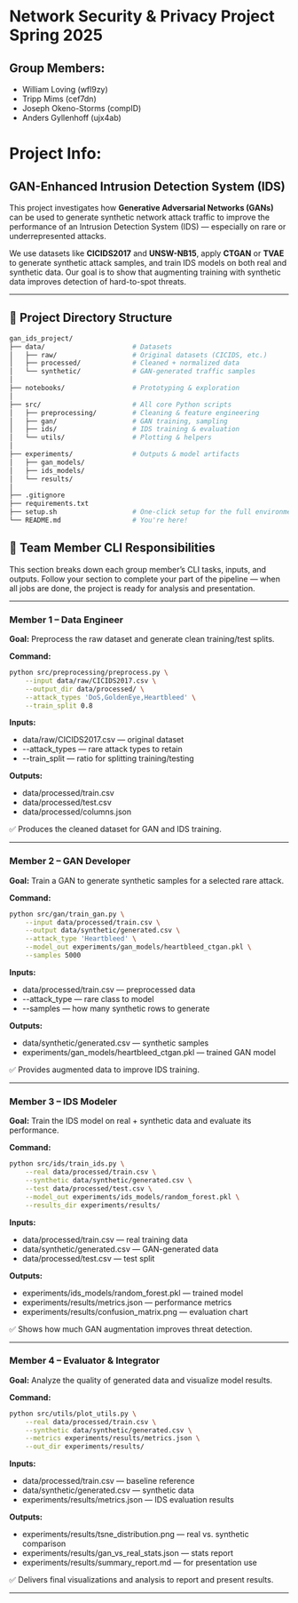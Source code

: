 # Network Security & Privacy Project Spring 2025

## Group Members:

- William Loving (wfl9zy)
- Tripp Mims (cef7dn)
- Joseph Okeno-Storms (compID)
- Anders Gyllenhoff (ujx4ab)

# Project Info:

## GAN-Enhanced Intrusion Detection System (IDS)

This project investigates how **Generative Adversarial Networks (GANs)** can be used to generate synthetic network attack traffic to improve the performance of an Intrusion Detection System (IDS) — especially on rare or underrepresented attacks.

We use datasets like **CICIDS2017** and **UNSW-NB15**, apply **CTGAN** or **TVAE** to generate synthetic attack samples, and train IDS models on both real and synthetic data. Our goal is to show that augmenting training with synthetic data improves detection of hard-to-spot threats.

---

## 📁 Project Directory Structure

```bash
gan_ids_project/
├── data/                      # Datasets
│   ├── raw/                   # Original datasets (CICIDS, etc.)
│   ├── processed/             # Cleaned + normalized data
│   └── synthetic/             # GAN-generated traffic samples
│
├── notebooks/                 # Prototyping & exploration
│
├── src/                       # All core Python scripts
│   ├── preprocessing/         # Cleaning & feature engineering
│   ├── gan/                   # GAN training, sampling
│   ├── ids/                   # IDS training & evaluation
│   └── utils/                 # Plotting & helpers
│
├── experiments/               # Outputs & model artifacts
│   ├── gan_models/
│   ├── ids_models/
│   └── results/
│
├── .gitignore
├── requirements.txt
├── setup.sh                   # One-click setup for the full environment
└── README.md                  # You're here!
```



## 👥 Team Member CLI Responsibilities

This section breaks down each group member’s CLI tasks, inputs, and outputs. Follow your section to complete your part of the pipeline — when all jobs are done, the project is ready for analysis and presentation.

---

### Member 1 – Data Engineer  
**Goal:** Preprocess the raw dataset and generate clean training/test splits.

**Command:**
```bash
python src/preprocessing/preprocess.py \
    --input data/raw/CICIDS2017.csv \
    --output_dir data/processed/ \
    --attack_types 'DoS,GoldenEye,Heartbleed' \
    --train_split 0.8
```

**Inputs:**
- data/raw/CICIDS2017.csv — original dataset  
- --attack_types — rare attack types to retain  
- --train_split — ratio for splitting training/testing

**Outputs:**
- data/processed/train.csv  
- data/processed/test.csv  
- data/processed/columns.json

✅ Produces the cleaned dataset for GAN and IDS training.

---

### Member 2 – GAN Developer  
**Goal:** Train a GAN to generate synthetic samples for a selected rare attack.

**Command:**
```bash
python src/gan/train_gan.py \
    --input data/processed/train.csv \
    --output data/synthetic/generated.csv \
    --attack_type 'Heartbleed' \
    --model_out experiments/gan_models/heartbleed_ctgan.pkl \
    --samples 5000
```

**Inputs:**
- data/processed/train.csv — preprocessed data  
- --attack_type — rare class to model  
- --samples — how many synthetic rows to generate

**Outputs:**
- data/synthetic/generated.csv — synthetic samples  
- experiments/gan_models/heartbleed_ctgan.pkl — trained GAN model

✅ Provides augmented data to improve IDS training.

---

### Member 3 – IDS Modeler  
**Goal:** Train the IDS model on real + synthetic data and evaluate its performance.

**Command:**
```bash
python src/ids/train_ids.py \
    --real data/processed/train.csv \
    --synthetic data/synthetic/generated.csv \
    --test data/processed/test.csv \
    --model_out experiments/ids_models/random_forest.pkl \
    --results_dir experiments/results/
```

**Inputs:**
- data/processed/train.csv — real training data  
- data/synthetic/generated.csv — GAN-generated data  
- data/processed/test.csv — test split

**Outputs:**
- experiments/ids_models/random_forest.pkl — trained model  
- experiments/results/metrics.json — performance metrics  
- experiments/results/confusion_matrix.png — evaluation chart

✅ Shows how much GAN augmentation improves threat detection.

---

### Member 4 – Evaluator & Integrator  
**Goal:** Analyze the quality of generated data and visualize model results.

**Command:**
```bash
python src/utils/plot_utils.py \
    --real data/processed/train.csv \
    --synthetic data/synthetic/generated.csv \
    --metrics experiments/results/metrics.json \
    --out_dir experiments/results/
```

**Inputs:**
- data/processed/train.csv — baseline reference  
- data/synthetic/generated.csv — synthetic data  
- experiments/results/metrics.json — IDS evaluation results

**Outputs:**
- experiments/results/tsne_distribution.png — real vs. synthetic comparison  
- experiments/results/gan_vs_real_stats.json — stats report  
- experiments/results/summary_report.md — for presentation use

✅ Delivers final visualizations and analysis to report and present results.

---